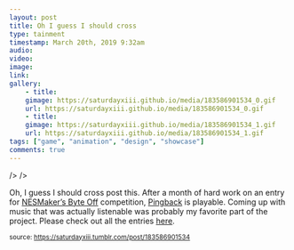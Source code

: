 ```yaml
---
layout: post
title: Oh I guess I should cross
type: tainment
timestamp: March 20th, 2019 9:32am
audio: 
video: 
image: 
link: 
gallery:
	- title: 
	gimage: https://saturdayxiii.github.io/media/183586901534_0.gif
	url: https://saturdayxiii.github.io/media/183586901534_0.gif
	- title: 
	gimage: https://saturdayxiii.github.io/media/183586901534_1.gif
	url: https://saturdayxiii.github.io/media/183586901534_1.gif
tags: ["game", "animation", "design", "showcase"]
comments: true
---
```


 />
 />
        
Oh, I guess I should cross post this.
After a month of hard work on an entry for <a href="https://t.umblr.com/redirect?z=http%3A%2F%2Fwww.thenew8bitheroes.com%2F&amp;t=ZDI3NDFjOTUzYzRlYjJjODJkNmFjZDZiOWJhYzQ0ZjMyZmNjMDRjZCxmdmRpQ2NBUQ%3D%3D&amp;b=t%3A4oTW9UaVMagYoO9xD5RBnA&amp;p=http%3A%2F%2Fheavyhanded.ca%2Fpost%2F183500184007%2Fafter-a-month-of-hard-work-on-an-entry-for&amp;m=1" target="_blank">NESMaker’s Byte Off</a> competition, <a href="https://t.umblr.com/redirect?z=https%3A%2F%2Fsaturdayxiii.itch.io%2Fpingback&amp;t=OWY2ZDFhZGRiMjg4OGI0OWQ3NjAyNmYxZWEyMWIxMDUwZTY0YjM4OCxmdmRpQ2NBUQ%3D%3D&amp;b=t%3A4oTW9UaVMagYoO9xD5RBnA&amp;p=http%3A%2F%2Fheavyhanded.ca%2Fpost%2F183500184007%2Fafter-a-month-of-hard-work-on-an-entry-for&amp;m=1" target="_blank">Pingback</a> is playable.
Coming up with music that was actually listenable was probably my favorite part of the project.
Please check out all the entries <a href="https://t.umblr.com/redirect?z=http%3A%2F%2Farcade.thenew8bitheroes.com%2F&amp;t=NDM3NTJmYTAzMWMxYjlmMmNmMzI4OGIzYzdkMjA0NGQ1ZTczY2FiNSxmdmRpQ2NBUQ%3D%3D&amp;b=t%3A4oTW9UaVMagYoO9xD5RBnA&amp;p=http%3A%2F%2Fheavyhanded.ca%2Fpost%2F183500184007%2Fafter-a-month-of-hard-work-on-an-entry-for&amp;m=1" target="_blank">here</a>.
 
  
<small>source: https://saturdayxiii.tumblr.com/post/183586901534</small>
